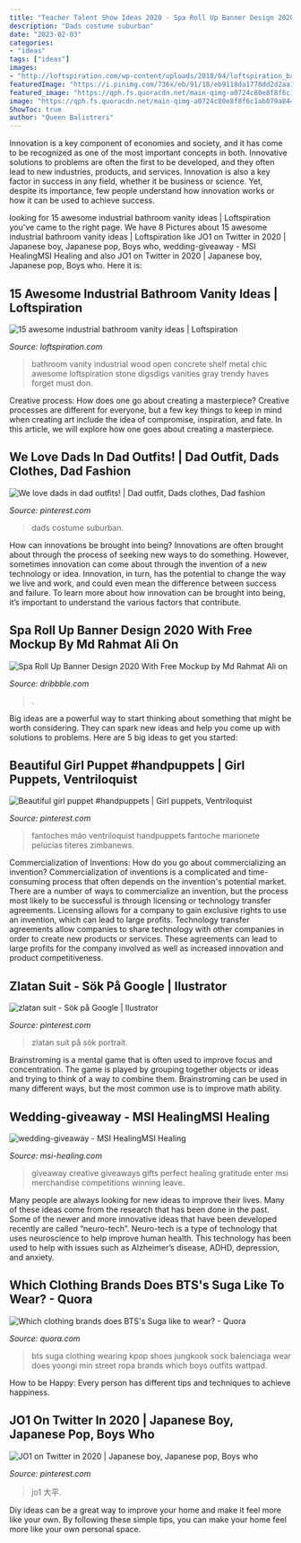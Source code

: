 ```yaml
---
title: "Teacher Talent Show Ideas 2020 - Spa Roll Up Banner Design 2020 With Free Mockup By Md Rahmat Ali On"
description: "Dads costume suburban"
date: "2023-02-03"
categories:
- "ideas"
tags: ["ideas"]
images:
- "http://loftspiration.com/wp-content/uploads/2018/04/loftspiration_bathroom_vanity5.jpg"
featuredImage: "https://i.pinimg.com/736x/eb/91/18/eb9118da1778dd2d2aa13a3ae72d83b0.jpg"
featured_image: "https://qph.fs.quoracdn.net/main-qimg-a0724c80e8f8f6c1ab079a84409f941c"
image: "https://qph.fs.quoracdn.net/main-qimg-a0724c80e8f8f6c1ab079a84409f941c"
ShowToc: true
author: "Queen Balistreri"
---
```



Innovation is a key component of economies and society, and it has come to be recognized as one of the most important concepts in both. Innovative solutions to problems are often the first to be developed, and they often lead to new industries, products, and services. Innovation is also a key factor in success in any field, whether it be business or science. Yet, despite its importance, few people understand how innovation works or how it can be used to achieve success.

	

		
looking for 15 awesome industrial bathroom vanity ideas | Loftspiration you've came to the right page. We have 8 Pictures about 15 awesome industrial bathroom vanity ideas | Loftspiration like JO1 on Twitter in 2020 | Japanese boy, Japanese pop, Boys who, wedding-giveaway - MSI HealingMSI Healing and also JO1 on Twitter in 2020 | Japanese boy, Japanese pop, Boys who. Here it is:
		
    
## 15 Awesome Industrial Bathroom Vanity Ideas | Loftspiration

<img loading=lazy src="http://loftspiration.com/wp-content/uploads/2018/04/loftspiration_bathroom_vanity5.jpg" onerror="this.onerror=null;this.src='https://tse2.mm.bing.net/th?id=OIP.HNGfCMo4dj-5IkBRCuk3FgHaKN&amp;pid=15.1';" alt="15 awesome industrial bathroom vanity ideas | Loftspiration">

_Source: loftspiration.com_

>bathroom vanity industrial wood open concrete shelf metal chic awesome loftspiration stone digsdigs vanities gray trendy haves forget must don. 

	

Creative process: How does one go about creating a masterpiece?
Creative processes are different for everyone, but a few key things to keep in mind when creating art include the idea of compromise, inspiration, and fate. In this article, we will explore how one goes about creating a masterpiece.

    
## We Love Dads In Dad Outfits! | Dad Outfit, Dads Clothes, Dad Fashion

<img loading=lazy src="https://i.pinimg.com/736x/eb/91/18/eb9118da1778dd2d2aa13a3ae72d83b0.jpg" onerror="this.onerror=null;this.src='https://tse4.mm.bing.net/th?id=OIP.4Ls_gVTbNMnCuQL1xbmEwQHaJQ&amp;pid=15.1';" alt="We love dads in dad outfits! | Dad outfit, Dads clothes, Dad fashion">

_Source: pinterest.com_

>dads costume suburban. 

	

How can innovations be brought into being?
Innovations are often brought about through the process of seeking new ways to do something. However, sometimes innovation can come about through the invention of a new technology or idea. Innovation, in turn, has the potential to change the way we live and work, and could even mean the difference between success and failure. To learn more about how innovation can be brought into being, it’s important to understand the various factors that contribute.

    
## Spa Roll Up Banner Design 2020 With Free Mockup By Md Rahmat Ali On

<img loading=lazy src="https://cdn.dribbble.com/users/4931174/screenshots/12064417/media/2a1b75a2928a91b643b918e58aafc601.jpg" onerror="this.onerror=null;this.src='https://tse2.mm.bing.net/th?id=OIP.9nF8NgcAdQr835P9urQ-OwHaFj&amp;pid=15.1';" alt="Spa Roll Up Banner Design 2020 With Free Mockup by Md Rahmat Ali on">

_Source: dribbble.com_

>. 

	

Big ideas are a powerful way to start thinking about something that might be worth considering. They can spark new ideas and help you come up with solutions to problems. Here are 5 big ideas to get you started: 

    
## Beautiful Girl Puppet #handpuppets | Girl Puppets, Ventriloquist

<img loading=lazy src="https://i.pinimg.com/736x/a9/b7/88/a9b7885200d6989f6c715cb5b6f8cc92.jpg" onerror="this.onerror=null;this.src='https://tse3.mm.bing.net/th?id=OIP.mwTZnJxVahEtxbwczyoD8wHaJ3&amp;pid=15.1';" alt="Beautiful girl puppet #handpuppets | Girl puppets, Ventriloquist">

_Source: pinterest.com_

>fantoches mão ventriloquist handpuppets fantoche marionete pelúcias titeres zimbanews. 

	

Commercialization of Inventions: How do you go about commercializing an invention?
Commercialization of inventions is a complicated and time-consuming process that often depends on the invention's potential market. There are a number of ways to commercialize an invention, but the process most likely to be successful is through licensing or technology transfer agreements. Licensing allows for a company to gain exclusive rights to use an invention, which can lead to large profits. Technology transfer agreements allow companies to share technology with other companies in order to create new products or services. These agreements can lead to large profits for the company involved as well as increased innovation and product competitiveness.

    
## Zlatan Suit - Sök På Google | Ilustrator

<img loading=lazy src="https://i.pinimg.com/736x/69/ec/69/69ec6934878f523c1ef2602ecef1b76e.jpg" onerror="this.onerror=null;this.src='https://tse3.mm.bing.net/th?id=OIP._cFDxfKEU_PE2h57_VeIMQHaIc&amp;pid=15.1';" alt="zlatan suit - Sök på Google | Ilustrator">

_Source: pinterest.com_

>zlatan suit på sök portrait. 

	

Brainstroming is a mental game that is often used to improve focus and concentration. The game is played by grouping together objects or ideas and trying to think of a way to combine them. Brainstroming can be used in many different ways, but the most common use is to improve math ability.

    
## Wedding-giveaway - MSI HealingMSI Healing

<img loading=lazy src="https://msi-healing.com/wp-content/uploads/2018/11/wedding-giveaway.jpg" onerror="this.onerror=null;this.src='https://tse1.mm.bing.net/th?id=OIP._5-EXgsa8A2k8v3iiCIK8wHaDf&amp;pid=15.1';" alt="wedding-giveaway - MSI HealingMSI Healing">

_Source: msi-healing.com_

>giveaway creative giveaways gifts perfect healing gratitude enter msi merchandise competitions winning leave. 

	

Many people are always looking for new ideas to improve their lives. Many of these ideas come from the research that has been done in the past. Some of the newer and more innovative ideas that have been developed recently are called “neuro-tech”. Neuro-tech is a type of technology that uses neuroscience to help improve human health. This technology has been used to help with issues such as Alzheimer’s disease, ADHD, depression, and anxiety.

    
## Which Clothing Brands Does BTS&#039;s Suga Like To Wear? - Quora

<img loading=lazy src="https://qph.fs.quoracdn.net/main-qimg-a0724c80e8f8f6c1ab079a84409f941c" onerror="this.onerror=null;this.src='https://tse4.mm.bing.net/th?id=OIP.MK7lXzBtfXvZz9wcnRfNuwHaLH&amp;pid=15.1';" alt="Which clothing brands does BTS&#039;s Suga like to wear? - Quora">

_Source: quora.com_

>bts suga clothing wearing kpop shoes jungkook sock balenciaga wear does yoongi min street ropa brands which boys outfits wattpad. 

	

How to be Happy: Every person has different tips and techniques to achieve happiness.
 

    
## JO1 On Twitter In 2020 | Japanese Boy, Japanese Pop, Boys Who

<img loading=lazy src="https://i.pinimg.com/736x/11/a1/37/11a13747883debfcc71c0fc225533945.jpg" onerror="this.onerror=null;this.src='https://tse1.mm.bing.net/th?id=OIP.fflhH1Hwq79aqeIJqBasZwHaLG&amp;pid=15.1';" alt="JO1 on Twitter in 2020 | Japanese boy, Japanese pop, Boys who">

_Source: pinterest.com_

>jo1 大平. 

	

Diy ideas can be a great way to improve your home and make it feel more like your own. By following these simple tips, you can make your home feel more like your own personal space.

